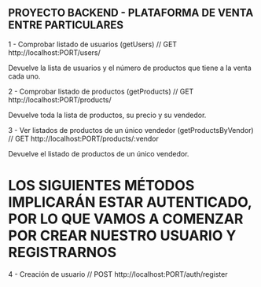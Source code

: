 ## PROYECTO BACKEND - PLATAFORMA DE VENTA ENTRE PARTICULARES

1 - Comprobar listado de usuarios (getUsers)
// GET http://localhost:PORT/users/

Devuelve la lista de usuarios y el número de productos que tiene a la venta cada uno.


2 - Comprobar listado de productos (getProducts)
// GET http://localhost:PORT/products/

Devuelve toda la lista de productos, su precio y su vendedor.

3 - Ver listados de productos de un único vendedor (getProductsByVendor)
// GET http://localhost:PORT/products/:vendor

Devuelve el listado de productos de un único vendedor.

# LOS SIGUIENTES MÉTODOS IMPLICARÁN ESTAR AUTENTICADO, POR LO QUE VAMOS A COMENZAR POR CREAR NUESTRO USUARIO Y REGISTRARNOS

4 - Creación de usuario
// POST http://localhost:PORT/auth/register



